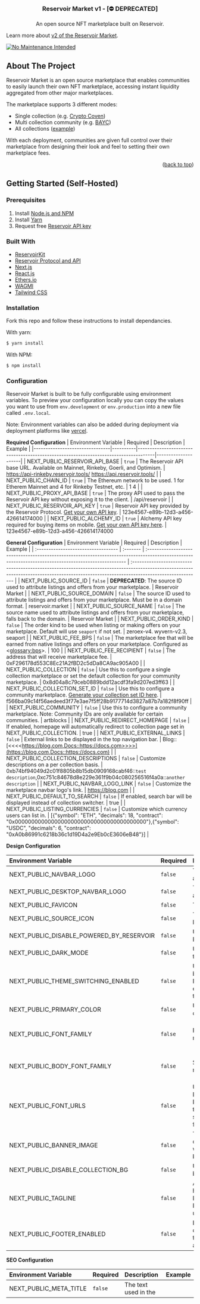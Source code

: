 <h3 align="center">Reservoir Market v1 - [⛔️ DEPRECATED]</h3>
  <p align="center">
An open source NFT marketplace built on Reservoir.

Learn more about [v2 of the Reservoir Market](https://github.com/reservoirprotocol/marketplace-v2).

[![No Maintenance Intended](http://unmaintained.tech/badge.svg)](http://unmaintained.tech/)

<!-- ABOUT THE PROJECT -->
## About The Project


Reservoir Market is an open source marketplace that enables communities to easily launch their own NFT marketplace, accessing instant liquidity aggregated from other major marketplaces.

The marketplace supports 3 different modes:

-  Single collection (e.g.  [Crypto Coven](https://cryptocoven.reservoir.market/))
-  Multi collection community (e.g.  [BAYC](https://bayc.reservoir.market/))
-  All collections ([example](https://www.reservoir.market/))
  
With each deployment, communities are given full control over their marketplace from designing their look and feel to setting their own marketplace fees.

<p align="right">(<a href="#top">back to top</a>)</p>



<!-- GETTING STARTED -->
## Getting Started (Self-Hosted)

### Prerequisites
1. Install [Node.js and NPM](https://docs.npmjs.com/downloading-and-installing-node-js-and-npm)
2. Install [Yarn](https://classic.yarnpkg.com/en/docs/install)
3. Request free [Reservoir API key](https://api.reservoir.tools/#/0.%20Auth/postApikeys)

### Built With

* [ReservoirKit](https://docs.reservoir.tools/docs/reservoir-kit)
* [Reservoir Protocol and API](https://reservoirprotocol.github.io/)
* [Next.js](https://nextjs.org/)
* [React.js](https://reactjs.org/)
* [Ethers.io](https://ethers.io/)
* [WAGMI](https://wagmi.sh/)
* [Tailwind CSS](https://tailwindcss.com/)

### Installation

Fork this repo and follow these instructions to install dependancies.

With yarn:

```bash
$ yarn install
```

With NPM:

```bash
$ npm install
```

### Configuration
Reservoir Market is built to be fully configurable using environment variables. To preview your configuration locally you can copy the values you want to use from  `env.development`  or  `env.production`  into a new file called  `.env.local`.

Note: Environment variables can also be added during deployment via deployment platforms like [vercel](https://vercel.com/).

**Required Configuration**
| Environment Variable           | Required | Description                                                                         | Example              |
|--------------------------------|----------|-------------------------------------------------------------------------------------|---------------------|
| NEXT_PUBLIC_RESERVOIR_API_BASE | `true`   | The Reservoir API base URL. Available on Mainnet, Rinkeby, Goerli, and Optimism.                       | https://api-rinkeby.reservoir.tools/ https://api.reservoir.tools/ |
| NEXT_PUBLIC_CHAIN_ID           | `true`   | The Ethereum network to be used. 1 for Etherem Mainnet and 4 for Rinkeby Testnet, etc.   | 1 4                                                               |
| NEXT_PUBLIC_PROXY_API_BASE     | `true`   | The proxy API used to pass the Reservoir API key without exposing it to the client. | /api/reservoir                                                    |
| NEXT_PUBLIC_RESERVOIR_API_KEY              | `true`   | Reservoir API key provided by the Reservoir Protocol. [Get your own API key](https://api.reservoir.tools/#/0.%20Auth/postApikeys).         | 123e4567-e89b-12d3-a456-426614174000                              |
| NEXT_PUBLIC_ALCHEMY_ID              | `true`   | Alchemy API key required for buying items on mobile. [Get your own API key here](https://docs.alchemy.com/alchemy/introduction/getting-started#1.create-an-alchemy-key).         | 123e4567-e89b-12d3-a456-426614174000   

**General Configuration**
| Environment Variable                | Required | Description                                                                                                                                          | Example                                                                                                                                                                                   |
| :---------------------------------- | :------- | :--------------------------------------------------------------------------------------------------------------------------------------------------- | :---------------------------------------------------------------------------------------------------------------------------------------------------------------------------------------- |
| NEXT_PUBLIC_SOURCE_ID               | `false`   | **DEPRECATED**: The source ID used to attribute listings and offers from your marketplace.                                                           | Reservoir Market                                                                                                                                                                          |
| NEXT_PUBLIC_SOURCE_DOMAIN           | `false`   | The source ID used to attribute listings and offers from your marketplace. Must be in a domain format.                                               | reservoir.market                                                                                                                                                                          |
| NEXT_PUBLIC_SOURCE_NAME             | `false`  | The source name used to attribute listings and offers from your marketplace, falls back to the domain.                                               | Reservoir Market                                                                                                                                                                          |
| NEXT_PUBLIC_ORDER_KIND              | `false`  | The order kind to be used when listing or making offers on your marketplace. Default will use `seaport` if not set.                                  | zeroex-v4. wyvern-v2.3, seaport                                                                                                                                                           |
| NEXT_PUBLIC_FEE_BPS                 | `false`  | The marketplace fee that will be earned from native listings and offers on your marketplace. Configured as <<glossary:bps>>.                         | 100                                                                                                                                                                                       |
| NEXT_PUBLIC_FEE_RECIPIENT           | `false`  | The address that will receive marketplace fee.                                                                                                       | 0xF296178d553C8Ec21A2fBD2c5dDa8CA9ac905A00                                                                                                                                                |
| NEXT_PUBLIC_COLLECTION              | `false`  | Use this to configure a single collection marketplace or set the default collection for your community marketplace.                                  | 0x8d04a8c79ceb0889bdd12acdf3fa9d207ed3ff63                                                                                                                                                |
| NEXT_PUBLIC_COLLECTION_SET_ID       | `false`  | Use this to configure a community marketplace. [Generate your collection set ID here](https://docs.reservoir.tools/reference/postcollectionssetsv1). | f566ba09c14f56aedeed3f77e3ae7f5ff28b9177714d3827a87b7a182f8f90ff                                                                                                                          |
| NEXT_PUBLIC_COMMUNITY               | `false`  | Use this to configure a community marketplace. Note: Community IDs are only available for certain communities.                                       | artblocks                                                                                                                                                                                 |
| NEXT_PUBLIC_REDIRECT_HOMEPAGE       | `false`  | If enabled, homepage will automatically redirect to collection page set in NEXT_PUBLIC_COLLECTION.                                                   | true                                                                                                                                                                                      |
| NEXT_PUBLIC_EXTERNAL_LINKS          | `false`  | External links to be displayed in the top navigation bar.                                                                                            | Blog::[\<\<\<\<https://blog.com,Docs::https://docs.com>>>>](https://blog.com,Docs::https://docs.com)                                                                                      |
| NEXT_PUBLIC_COLLECTION_DESCRIPTIONS | `false`  | Customize descriptions on a per collection basis.                                                                                                    | 0xb74bf94049d2c01f8805b8b15db0909168cabf46::`test description`,0xc751c84678d8e229e361f9b04c080256516f4a0a::`another description`                                                          |
| NEXT_PUBLIC_NAVBAR_LOGO_LINK        | `false`  | Customize the marketplace navbar logo's link.                                                                                                        | <https://blog.com>                                                                                                                                                                        |
| NEXT_PUBLIC_DEFAULT_TO_SEARCH       | `false`  | If enabled, search bar will be displayed instead of collection switcher.                                                                             | true                                                                                                                                                                                      |
| NEXT_PUBLIC_LISTING_CURRENCIES      | `false`  | Customize which currency users can list in.                                                                                                          | [{"symbol": "ETH", "decimals": 18, "contract": "0x0000000000000000000000000000000000000000"},{"symbol": "USDC", "decimals": 6, "contract": "0xA0b86991c6218b36c1d19D4a2e9Eb0cE3606eB48"}] |

**Design Configuration**

| Environment Variable                     | Required | Description                                                                                                                                                   | Example                                                                                                                                                                                            |
| :--------------------------------------- | :------- | :------------------------------------------------------------------------------------------------------------------------------------------------------------ | :------------------------------------------------------------------------------------------------------------------------------------------------------------------------------------------------- |
| NEXT_PUBLIC_NAVBAR_LOGO                  | `false`  | The logo of your marketplace that appears on mobile.                                                                                                          | <https://www.reservoir.market/reservoir.svg>                                                                                                                                                       |
| NEXT_PUBLIC_DESKTOP_NAVBAR_LOGO          | `false`  | The logo of your marketplace that appears on desktop.                                                                                                         | <https://www.reservoir.market/reservoir-desktop.svg>                                                                                                                                               |
| NEXT_PUBLIC_FAVICON                      | `false`  | The favicon for your marketplace.                                                                                                                             | <https://www.reservoir.market/reservoir.svg>                                                                                                                                                       |
| NEXT_PUBLIC_SOURCE_ICON                  | `false`  | The icon that appears on native listings.                                                                                                                     | <https://www.reservoir.market/reservoir.svg>                                                                                                                                                       |
| NEXT_PUBLIC_DISABLE_POWERED_BY_RESERVOIR | `false`  | Use this to disable the Powered by Reservoir tag on modals.                                                                                                   | true                                                                                                                                                                                               |
| NEXT_PUBLIC_DARK_MODE                    | `false`  | Use this to enable dark mode theme.                                                                                                                           | true                                                                                                                                                                                               |
| NEXT_PUBLIC_THEME_SWITCHING_ENABLED      | `false`  | Use this to allow users to toggle between the dark and light theme. If NEXT_PUBLIC_DARK_MODE is enabled then that will be the default theme selected.         | true                                                                                                                                                                                               |
| NEXT_PUBLIC_PRIMARY_COLOR                | `false`  | Use this to select your primary color.                                                                                                                        | default, red, orange, lime, green, blue                                                                                                                                                            |
| NEXT_PUBLIC_FONT_FAMILY                  | `false`  | Primary sans font used in your marketplace.                                                                                                                   | Inter, Montserrat, Open Sans, Playfair Display, Roboto, Druk, Nunito Sans, Lucida Grande, Gazpacho, Frank Ruh Libre, Chalkboard, Gothicus Roman, Styrene B Black, Montserrat Uppercase Bold Italic |
| NEXT_PUBLIC_BODY_FONT_FAMILY             | `false`  | Secondary font family used in your marketplace.                                                                                                               | Inter, Montserrat, Open Sans, Playfair Display, Roboto, Druk, Nunito Sans, Lucida Grande, Gazpacho, Frank Ruh Libre, Chalkboard, Gothicus Roman, Styrene B Black, Montserrat Uppercase Bold Italic |
| NEXT_PUBLIC_FONT_URLS                    | `false`  | Use in conjunction with NEXT_PUBLIC_FONT_FAMILY and NEXT_PUBLIC_BODY_FONT_FAMILY to pull in a remote font, using services like google fonts, adobe fonts etc. | <https://fonts.googleapis.com/css2?family=Blaka&display=swap,https://fonts.googleapis.com/css2?family=Bebas+Neue&display=swap>                                                                     |
| NEXT_PUBLIC_BANNER_IMAGE                 | `false`  | The background banner image used on collection pages. If not set this will use the default collection banner.                                                 | <https://www.reservoir.market/banner.png>                                                                                                                                                          |
| NEXT_PUBLIC_DISABLE_COLLECTION_BG        | `false`  | Use this to hide the background banners on collection pages.                                                                                                  | true                                                                                                                                                                                               |
| NEXT_PUBLIC_TAGLINE                      | `false`  | A tagline to be displayed in the homepage. Only available if NEXT_PUBLIC_COLLECTION and NEXT_PUBLIC_COMMUNITY are unset.                                      | Buy, sell and collect NFTs!                                                                                                                                                                        |
| NEXT_PUBLIC_FOOTER_ENABLED               | `false`  | If enabled, a footer will be displayed on the homepage and the list of trending collections will be capped at 100.                                            | true                                                                                                                                                                                               |

**SEO Configuration**

| Environment Variable         | Required | Description                            | Example                                                                  |
| :--------------------------- | :------- | :------------------------------------- | :----------------------------------------------------------------------- |
| NEXT_PUBLIC_META_TITLE       | `false`  | The text used in the <title> tag.      | Reservoir Market \| Open Source NFT Marketplace                          |
| NEXT_PUBLIC_META_DESCRIPTION | `false`  | The text used in the meta description  | Reservoir Market is an open source NFT marketplace built with Reservoir. |
| NEXT_PUBLIC_META_OG_IMAGE    | `false`  | The image used in the meta og images . | <https://www.reservoir.market/og.png>                                    |

### Run the App

Once you have your setup ready, run:

With yarn:

    $ yarn dev

With npm:

    $ npm run dev

### Deploy with Vercel

This is a Next.js app that can be easily deployed using  [Vercel](https://vercel.com/). For  more information on how to deploy your Github repository with Vercel visit their [docs](https://vercel.com/docs/concepts/projects/overview).

<p align="right">(<a href="#top">back to top</a>)</p>

<!-- Contributing -->
## Contributing

If you'd like to contribute please follow the [guidelines](https://github.com/reservoirprotocol/marketplace/blob/main/CONTRIBUTING.md).

<!-- CONTACT -->
## Contact

Twitter: [@reservoir0x](https://twitter.com/reservoir0x)
Project Link: [Reservoir](https://reservoirprotocol.github.io/)

<p align="right">(<a href="#top">back to top</a>)</p>
# nft_marketplace
